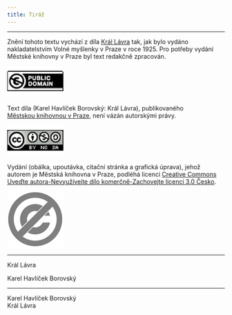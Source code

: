 ```yaml
---
title: Tiráž
---
```


***

Znění tohoto textu vychází z díla [Král Lávra](https://aleph.nkp.cz/F/?func=direct&doc_number=000571067&local_base=CNB) tak, jak bylo vydáno nakladatelstvím Volné myšlenky v Praze v roce 1925. Pro potřeby vydání Městské knihovny v Praze byl text redakčně zpracován.

[![image003.jpg](./resources/image003_fmt.jpeg)](https://creativecommons.org/publicdomain/mark/1.0/deed.cs)

Text díla (Karel Havlíček Borovský: Král Lávra), publikovaného [Městskou knihovnou v Praze](https://www.mlp.cz/cz/), není vázán autorskými právy.

[![image001.jpg](./resources/image001_fmt.jpeg)](https://creativecommons.org/licenses/by-nc-sa/3.0/cz/)

Vydání (obálka, upoutávka, citační stránka a grafická úprava), jehož autorem je Městská knihovna v Praze, podléhá licenci [Creative Commons Uveďte autora-Nevyužívejte dílo komerčně-Zachovejte licenci 3.0 Česko](https://creativecommons.org/licenses/by-nc-sa/3.0/cz/).

  
  
  

![image004.jpg](./resources/image004_fmt.jpeg)


***

Král Lávra

Karel Havlíček Borovský


***

Karel Havlíček Borovský  
Král Lávra
